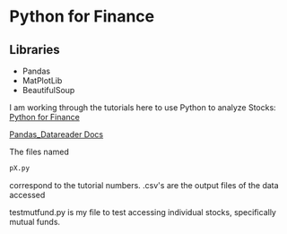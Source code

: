 # Python for Finance
## Libraries
* Pandas
* MatPlotLib
* BeautifulSoup

I am working through the tutorials here to use Python to analyze Stocks:  
[Python for Finance](https://pythonprogramming.net/stock-data-manipulation-python-programming-for-finance/)

[Pandas_Datareader Docs](https://pandas-datareader.readthedocs.io/en/latest/remote_data.html)

The files named
```python
pX.py
```
correspond to the tutorial numbers.
.csv's are the output files of the data accessed

testmutfund.py is my file to test accessing individual stocks, specifically mutual funds.
